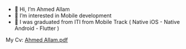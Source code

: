 - 👋 Hi, I’m Ahmed Allam
- 👀 I’m interested in Mobile development 
- 🌱 I was graduated from ITI from Mobile Track ( Native iOS - Native Android - Flutter )

My Cv:
[Ahmed Allam.pdf](https://github.com/Ahmed-3lam/Ahmed-3lam/files/6803327/Ahmed.Allam.pdf)




